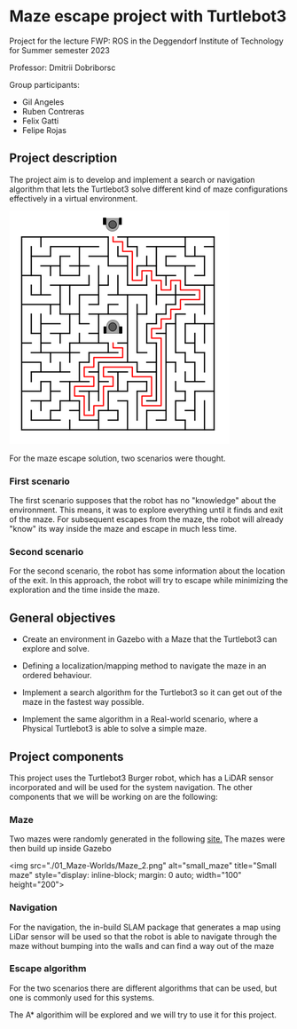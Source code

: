 # Maze escape project with Turtlebot3

Project for the lecture FWP: ROS in the Deggendorf Institute of Technology for Summer semester 2023

Professor: Dmitrii Dobriborsc

Group participants:
- Gil Angeles
- Ruben Contreras
- Felix Gatti
- Felipe Rojas

## Project description

The project aim is to develop and implement a search or navigation algorithm that lets the Turtlebot3 solve different kind of maze configurations effectively in a virtual environment.

![image](./06_images/maze_concept.png)

For the maze escape solution, two scenarios were thought.

### First scenario

The first scenario supposes that the robot has no "knowledge" about the environment. This means, it was to explore everything until it finds and exit of the maze.
For subsequent escapes from the maze, the robot will already "know" its way inside the maze and escape in much less time.

### Second scenario

For the second scenario, the robot has some information about the location of the exit. In this approach, the robot will try to escape while minimizing the exploration and the time inside the maze.


## General objectives

- Create an environment in Gazebo with a Maze that the Turtlebot3 can explore and solve.

- Defining a localization/mapping method to navigate the maze in an ordered behaviour.

- Implement a search algorithm for the Turtlebot3 so it can get out of the maze in the fastest way possible.

- Implement the same algorithm in a Real-world scenario, where a Physical Turtlebot3 is able to solve a simple maze.

## Project components

This project uses the Turtlebot3 Burger robot, which has a LiDAR sensor incorporated and will be used for the system navigation.
The other components that we will be working on are the following:

### Maze

Two mazes were randomly generated in the following [site.](https://www.mazegenerator.net)
The mazes were then build up inside Gazebo

<img
  src="./01_Maze-Worlds/Maze_2.png"
  alt="small_maze"
  title="Small maze"
  style="display: inline-block; margin: 0 auto; width="100" height="200">


### Navigation

For the navigation, the in-build SLAM package that generates a map using LiDar sensor will be used so that the robot is able to navigate through the maze without bumping into the walls and can find a way out of the maze                                                                


### Escape algorithm

For the two scenarios there are different algorithms that can be used, but one is commonly used for this systems.

The A* algorithim will be explored and we will try to use it for this project.

                                                        
                                                     
